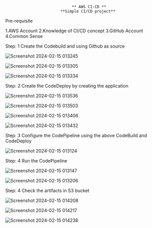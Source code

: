                                 ** AWS CI-CD **
                            **Simple CI/CD project**

Pre-requisite
 
1.AWS Account
2.Knowledge of CI/CD concept
3.GitHub Account
4.Common Sense

Step: 1 Create the Codebuild and using Github as source

  ![Screenshot 2024-02-15 013245](https://github.com/hijackhim/AWS-CI-CD/assets/105789918/173f3803-c2d3-40e4-a5a9-785fc24ce234)
      
  ![Screenshot 2024-02-15 013305](https://github.com/hijackhim/AWS-CI-CD/assets/105789918/f3e855c7-bff5-49ac-a287-68b88c090c87)
    
  ![Screenshot 2024-02-15 013334](https://github.com/hijackhim/AWS-CI-CD/assets/105789918/9f9e35e7-6ec3-4ccf-8480-acca161dbc0f)


Step: 2 Create the CodeDeploy by creating the application

![Screenshot 2024-02-15 013536](https://github.com/hijackhim/AWS-CI-CD/assets/105789918/a9e9a26d-f5c2-41b6-b73f-4e9201973273)

![Screenshot 2024-02-15 013503](https://github.com/hijackhim/AWS-CI-CD/assets/105789918/aec8526b-f777-41c8-a1b7-91e36608d497)

![Screenshot 2024-02-15 013406](https://github.com/hijackhim/AWS-CI-CD/assets/105789918/bf2da43d-7ac0-4ada-b336-9b1ddb08d01f)

![Screenshot 2024-02-15 013432](https://github.com/hijackhim/AWS-CI-CD/assets/105789918/e0187e1f-bca5-4b89-a7f1-63e310b11a7b)


Step: 3 Configure the CodePipeline using the above CodeBuild and CodeDeploy

![Screenshot 2024-02-15 013124](https://github.com/hijackhim/AWS-CI-CD/assets/105789918/b3b1e723-104e-4247-a9ee-9436e2312b5c)


Step: 4 Run the CodePipeline

![Screenshot 2024-02-15 013147](https://github.com/hijackhim/AWS-CI-CD/assets/105789918/c72f3218-efd9-4a7a-a53e-d8b7c5f76da6)

![Screenshot 2024-02-15 013206](https://github.com/hijackhim/AWS-CI-CD/assets/105789918/d029e02f-3374-4a3c-bf8f-5182e7014be0)


Step: 4 Check the artifacts in S3 bucket

![Screenshot 2024-02-15 014208](https://github.com/hijackhim/AWS-CI-CD/assets/105789918/49035411-261d-4984-ac95-c4717fd3cf1d)

![Screenshot 2024-02-15 014217](https://github.com/hijackhim/AWS-CI-CD/assets/105789918/873d6342-e69a-4880-b586-2f2420378c5b)

![Screenshot 2024-02-15 014238](https://github.com/hijackhim/AWS-CI-CD/assets/105789918/84ae07e5-ebe8-4a7f-bd71-48ac38981145)

